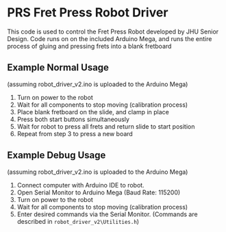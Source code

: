 # PRS Fret Press Robot Driver
This code is used to control the Fret Press Robot developed by JHU Senior Design. Code runs on on the included Arduino Mega, and runs the entire process of gluing and pressing frets into a blank fretboard

## Example Normal Usage
(assuming robot_driver_v2.ino is uploaded to the Arduino Mega)
1. Turn on power to the robot
2. Wait for all components to stop moving (calibration process)
3. Place blank fretboard on the slide, and clamp in place
4. Press both start buttons simultaneously
5. Wait for robot to press all frets and return slide to start position
7. Repeat from step 3 to press a new board


## Example Debug Usage
(assuming robot_driver_v2.ino is uploaded to the Arduino Mega)
1. Connect computer with Arduino IDE to robot. 
2. Open Serial Monitor to Arduino Mega (Baud Rate: 115200)
3. Turn on power to the robot
4. Wait for all components to stop moving (calibration process)
5. Enter desired commands via the Serial Monitor. (Commands are described in `robot_driver_v2\Utilities.h`)

